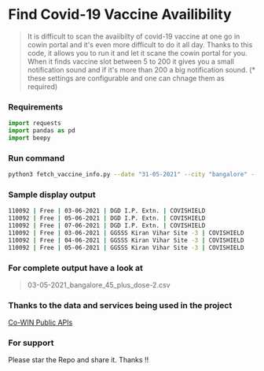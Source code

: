 # Find Covid-19 Vaccine Availibility

> It is difficult to scan the avaiibilty of covid-19 vaccine at one go in cowin portal
> and it's even more difficult to do it all day. Thanks to this code, it allows you to run it
> and let it scane the cowin portal for you. When it finds vaccine slot between 5 to 200
> it gives you a small notification sound and if it's more than 200 a big notification sound.
> (* these settings are configurable and one can chnage them as required)

### Requirements

```python
import requests
import pandas as pd
import beepy
```

### Run command

```bash
python3 fetch_vaccine_info.py --date "31-05-2021" --city "bangalore" --token "" --save_csv "y" --dose 2 --age_limit 45

```

### Sample display output

```bash
110092 | Free | 03-06-2021 | DGD I.P. Extn. | COVISHIELD
110092 | Free | 05-06-2021 | DGD I.P. Extn. | COVISHIELD
110092 | Free | 07-06-2021 | DGD I.P. Extn. | COVISHIELD
110092 | Free | 03-06-2021 | GGSSS Kiran Vihar Site -3 | COVISHIELD
110092 | Free | 04-06-2021 | GGSSS Kiran Vihar Site -3 | COVISHIELD
110092 | Free | 05-06-2021 | GGSSS Kiran Vihar Site -3 | COVISHIELD
```

### For complete output have a look at

> 03-05-2021_bangalore_45_plus_dose-2.csv

### Thanks to the data and services being used in the project

[Co-WIN Public APIs](https://apisetu.gov.in/public/marketplace/api/cowin)

### For support

Please star the Repo and share it. Thanks !!
